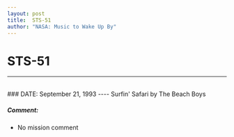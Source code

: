 ```yaml
---
layout: post
title:  STS-51
author: "NASA: Music to Wake Up By"
---
```


# STS-51
----
<br/>
### DATE: September 21, 1993
----
Surfin' Safari by The Beach Boys

##### Comment:
* No mission comment
